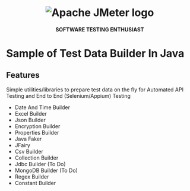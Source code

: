 <h1 align="center"><img src="https://user-images.githubusercontent.com/26521948/72658109-63a1d400-39e7-11ea-9667-c652586b4508.png" alt="Apache JMeter logo" /></h1>
<h4 align="center">SOFTWARE TESTING ENTHUSIAST</h4>
<b></b>

# Sample of Test Data Builder In Java

## Features
Simple utilities/libraries to prepare test data on the fly for Automated API Testing and End to End (Selenium/Appium) Testing

- Date And Time Builder
- Excel Builder
- Json Builder
- Encryption Builder
- Properties Builder
- Java Faker
- JFairy
- Csv Builder
- Collection Builder
- Jdbc Builder (To Do)
- MongoDB Builder (To Do)
- Regex Builder
- Constant Builder
